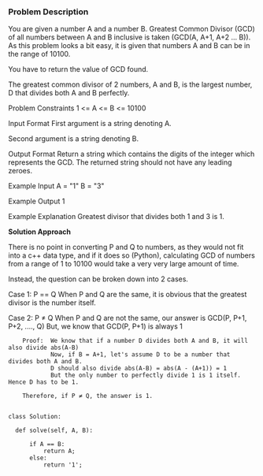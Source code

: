 ### Problem Description

You are given a number A and a number B. Greatest Common Divisor (GCD) of all numbers between A and B inclusive is taken (GCD(A, A+1, A+2 ... B)).
As this problem looks a bit easy, it is given that numbers A and B can be in the range of 10100.

You have to return the value of GCD found.

The greatest common divisor of 2 numbers, A and B, is the largest number, D that divides both A and B perfectly.



Problem Constraints
1 <= A <= B <= 10100



Input Format
First argument is a string denoting A.

Second argument is a string denoting B.



Output Format
Return a string which contains the digits of the integer which represents the GCD. The returned string should not have any leading zeroes.



Example Input
A = "1"
B = "3"


Example Output
1


Example Explanation
Greatest divisor that divides both 1 and 3 is 1.



**Solution Approach**

There is no point in converting P and Q to numbers, as they would not fit into a c++ data type, and if it does so (Python), calculating GCD of numbers from a range of 1 to 10100 would take a very very large amount of time.

Instead, the question can be broken down into 2 cases.

Case 1: P == Q
        When P and Q are the same, it is obvious that the greatest divisor is the number itself.

Case 2: P ≠ Q
        When P and Q are not the same, our answer is GCD(P, P+1, P+2, ...., Q)
        But, we know that GCD(P, P+1) is always 1

        Proof:  We know that if a number D divides both A and B, it will also divide abs(A-B)
                Now, if B = A+1, let's assume D to be a number that divides both A and B.
                D should also divide abs(A-B) = abs(A - (A+1)) = 1
                But the only number to perfectly divide 1 is 1 itself. Hence D has to be 1.

        Therefore, if P ≠ Q, the answer is 1.

        
  ```
  
  class Solution:

    def solve(self, A, B):

        if A == B:
            return A;
        else:
            return '1';
  
  ```
